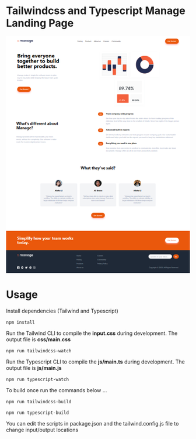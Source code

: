 # Tailwindcss and Typescript Manage Landing Page

![Alt text](/images/Screen.png?raw=true)

# Usage

Install dependencies (Tailwind and Typescript)

```
npm install
```

Run the Tailwind CLI to compile the **input.css** during development. The output file is **css/main.css**

```
npm run tailwindcss-watch
```
Run the Typescript CLI to compile the **js/main.ts** during development. The output file is **js/main.js**

```
npm run typescript-watch
```


To build once run the commands below ...

```
npm run tailwindcss-build
```
```
npm run typescript-build
```

You can edit the scripts in package.json and the tailwind.config.js file to change input/output locations